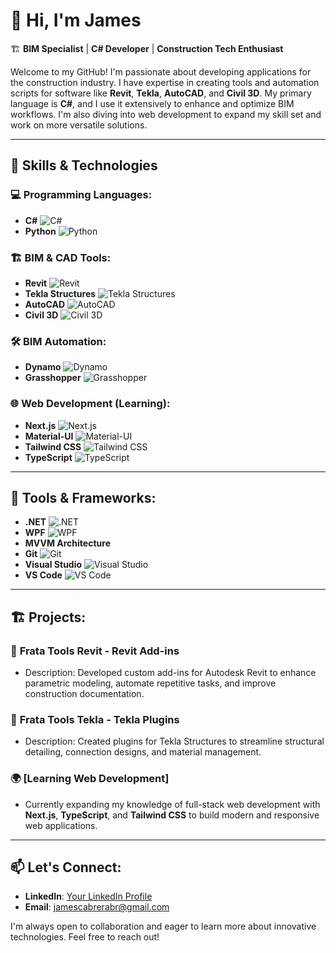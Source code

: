 # 👋 Hi, I'm James

🏗️ **BIM Specialist** | **C# Developer** | **Construction Tech Enthusiast**

Welcome to my GitHub! I'm passionate about developing applications for the construction industry. I have expertise in creating tools and automation scripts for software like **Revit**, **Tekla**, **AutoCAD**, and **Civil 3D**. My primary language is **C#**, and I use it extensively to enhance and optimize BIM workflows. I'm also diving into web development to expand my skill set and work on more versatile solutions.

---

## 🚀 Skills & Technologies

### 💻 Programming Languages:
- **C#** ![C#](https://img.shields.io/badge/C%23-239120?style=flat&logo=c-sharp&logoColor=white)
- **Python** ![Python](https://img.shields.io/badge/Python-3776AB?style=flat&logo=python&logoColor=white)

### 🏗️ BIM & CAD Tools:
- **Revit** ![Revit](https://img.shields.io/badge/Revit-000000?style=flat&logo=autodesk&logoColor=white)
- **Tekla Structures** ![Tekla Structures](https://img.shields.io/badge/Tekla-0078D7?style=flat&logo=trimble&logoColor=white)
- **AutoCAD** ![AutoCAD](https://img.shields.io/badge/AutoCAD-AC1E23?style=flat&logo=autodesk&logoColor=white)
- **Civil 3D** ![Civil 3D](https://img.shields.io/badge/Civil%203D-0078D4?style=flat&logo=autodesk&logoColor=white)

### 🛠️ BIM Automation:
- **Dynamo** ![Dynamo](https://img.shields.io/badge/Dynamo-FF6F00?style=flat&logo=dynamo&logoColor=white)
- **Grasshopper** ![Grasshopper](https://img.shields.io/badge/Grasshopper-87B528?style=flat&logo=rhino&logoColor=white)

### 🌐 Web Development (Learning):
- **Next.js** ![Next.js](https://img.shields.io/badge/Next.js-000000?style=flat&logo=nextdotjs&logoColor=white)
- **Material-UI** ![Material-UI](https://img.shields.io/badge/Material--UI-0081CB?style=flat&logo=mui&logoColor=white)
- **Tailwind CSS** ![Tailwind CSS](https://img.shields.io/badge/Tailwind%20CSS-38B2AC?style=flat&logo=tailwind-css&logoColor=white)
- **TypeScript** ![TypeScript](https://img.shields.io/badge/TypeScript-007ACC?style=flat&logo=typescript&logoColor=white)

---

## 🔧 Tools & Frameworks:
- **.NET** ![.NET](https://img.shields.io/badge/.NET-512BD4?style=flat&logo=dotnet&logoColor=white)
- **WPF** ![WPF](https://img.shields.io/badge/WPF-1793D1?style=flat&logo=windows&logoColor=white)
- **MVVM Architecture**
- **Git** ![Git](https://img.shields.io/badge/Git-F05032?style=flat&logo=git&logoColor=white)
- **Visual Studio** ![Visual Studio](https://img.shields.io/badge/Visual_Studio-5C2D91?style=flat&logo=visual%20studio&logoColor=white)
- **VS Code** ![VS Code](https://img.shields.io/badge/VS%20Code-007ACC?style=flat&logo=visual-studio-code&logoColor=white)

---

## 🏗️ Projects:
### 🔧 **Frata Tools Revit** - Revit Add-ins
- Description: Developed custom add-ins for Autodesk Revit to enhance parametric modeling, automate repetitive tasks, and improve construction documentation.

### 📐 **Frata Tools Tekla** - Tekla Plugins
- Description: Created plugins for Tekla Structures to streamline structural detailing, connection designs, and material management.

### 🌍 **[Learning Web Development]**
- Currently expanding my knowledge of full-stack web development with **Next.js**, **TypeScript**, and **Tailwind CSS** to build modern and responsive web applications.

---

## 📫 Let's Connect:
- **LinkedIn**: [Your LinkedIn Profile](https://www.linkedin.com/in/jamescabrerabravo)
- **Email**: jamescabrerabr@gmail.com

I'm always open to collaboration and eager to learn more about innovative technologies. Feel free to reach out!
